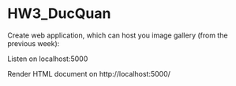 # HW3_DucQuan
Create web application, which can host you image gallery (from the previous week):

Listen on localhost:5000

Render HTML document on http://localhost:5000/
